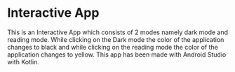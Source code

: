 # Interactive App
This is an Interactive App which consists of 2 modes namely dark mode and reading mode. While clicking on the Dark mode the color of the application changes to black and while clicking on the reading mode the color of the application changes to yellow.
This app has been made with Android Studio with Kotlin.
